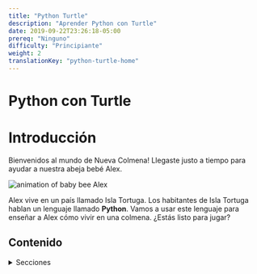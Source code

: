 ```yaml
---
title: "Python Turtle"
description: "Aprender Python con Turtle"
date: 2019-09-22T23:26:18-05:00
prereq: "Ninguno"
difficulty: "Principiante"
weight: 2
translationKey: "python-turtle-home"
---
```


# Python con Turtle

# Introducción

Bienvenidos al mundo de Nueva Colmena! Llegaste justo a tiempo para ayudar a nuestra abeja bebé Alex.

![animation of baby bee Alex](https://media1.giphy.com/media/ozjz5omKqJYex8CaDV/giphy.gif)

Alex vive en un país llamado Isla Tortuga. Los habitantes de Isla Tortuga hablan un lenguaje llamado **Python**.  Vamos a usar este lenguaje para enseñar a Alex cómo vivir en una colmena. ¿Estás listo para jugar?

## Contenido
<details>
<summary>Secciones</summary>
{{% children %}}
</details>